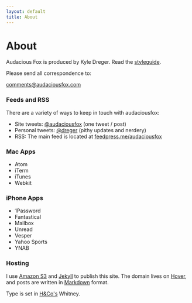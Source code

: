 ```yaml
---
layout: default
title: About
---
```

# About

Audacious Fox is produced by Kyle Dreger. Read the [styleguide](/styleguide).

Please send all correspondence to:

<comments@audaciousfox.com>

### Feeds and RSS

There are a variety of ways to keep in touch with audaciousfox:

- Site tweets: [@audaciousfox](http://twitter.com/audaciousfoxcom) (one tweet / post)
- Personal tweets: [@dreger](http://twitter.com/dreger) (pithy updates and nerdery)
- RSS: The main feed is located at [feedpress.me/audaciousfox](http://feedpress.me/audaciousfox)

### Mac Apps

- Atom
- iTerm
- iTunes
- Webkit

### iPhone Apps

- 1Password
- Fantastical
- Mailbox
- Unread
- Vesper
- Yahoo Sports
- YNAB

### Hosting

I use [Amazon S3](http://aws.amazon.com/s3/) and [Jekyll](https://github.com/mojombo/jekyll) to publish this site. The domain lives on [Hover](http://hover.com), and posts are written in [Markdown](http://daringfireball.net/projects/markdown) format.

Type is set in [H&amp;Co's](http://typography.com) Whitney.
